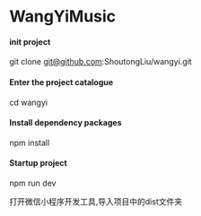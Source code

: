 # WangYiMusic

#### init project
git clone git@github.com:ShoutongLiu/wangyi.git

#### Enter the project catalogue
cd wangyi 

#### Install dependency packages
npm install

#### Startup project
npm run dev

打开微信小程序开发工具,导入项目中的dist文件夹
